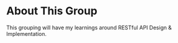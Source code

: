 # About This Group

This grouping will have my learnings around RESTful API Design & Implementation.